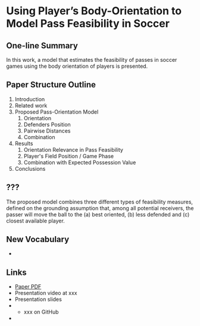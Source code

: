 # Using Player’s Body-Orientation to Model Pass Feasibility in Soccer

## One-line Summary

In this work, a model that estimates the feasibility of passes in soccer games using the body orientation of players is presented.

## Paper Structure Outline

1. Introduction
2. Related work
3. Proposed Pass-Orientation Model
   1. Orientation
   2. Defenders Position
   3. Pairwise Distances
   4. Combination
4. Results
   1. Orientation Relevance in Pass Feasibility
   2. Player's Field Position / Game Phase
   3. Combination with Expected Possession Value
5. Conclusions

## ???

The proposed model combines three different types of feasibility measures, defined on the grounding assumption that, among all potential receivers, the passer will move the ball to the \(a\) best oriented, \(b\) less defended and \(c\) closest available player.

## New Vocabulary

* 
## Links

* [Paper PDF](https://openaccess.thecvf.com/content_CVPRW_2020/papers/w53/Arbues-Sanguesa_Using_Players_Body-Orientation_to_Model_Pass_Feasibility_in_Soccer_CVPRW_2020_paper.pdf)
* Presentation video at xxx
* Presentation slides
* * xxx on GitHub
* 
